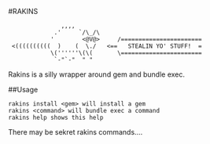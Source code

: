 #RAKINS

                   ,,,, 
                 .'     `/\_/\
                '        <@V@>     /=======================
     <((((((((((  )    (  \./   <==   STEALIN YO' STUFF!  =
                \(''''''\(\(       \=======================
                 `-"`-"  " "

Rakins is a silly wrapper around gem and bundle exec. 

##Usage

    rakins install <gem> will install a gem 
    rakins <command> will bundle exec a command 
    rakins help shows this help

There may be sekret rakins commands....